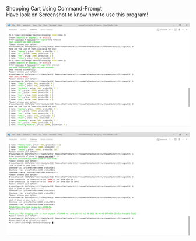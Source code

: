 Shopping Cart Using Command-Prompt<br>
Have look on Screenshot to know how to use this program!

![Image-1](https://raw.githubusercontent.com/shivmangalsingh/Shopping/main/Screenshot%20(167).png)
 
![Image-2](https://raw.githubusercontent.com/shivmangalsingh/Shopping/main/Screenshot%20(168).png)
